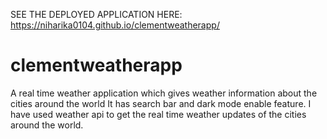 SEE THE DEPLOYED APPLICATION HERE: https://niharika0104.github.io/clementweatherapp/
# clementweatherapp
A real time weather application which gives weather information about the cities around the world 
It has search bar and dark mode enable feature.
I have used weather api to get the real time weather updates of the cities around the world.
